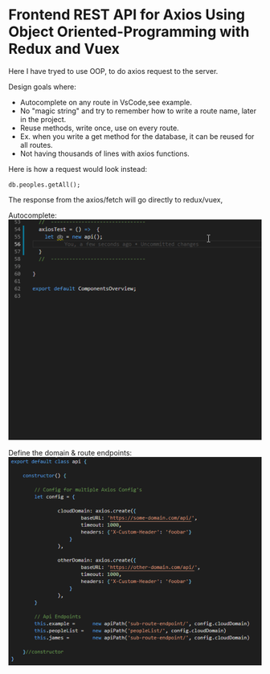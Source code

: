 # Frontend REST API for Axios Using Object Oriented-Programming with Redux and Vuex

Here I have tryed to use OOP, to do axios request to the server. 

Design goals where:
- Autocomplete on any route in VsCode,see example.
- No "magic string" and try to remember how to write a route name, later in the project.
- Reuse methods, write once, use on every route.
- Ex. when you write a get method for the database, it can be reused for all routes.
- Not having thousands of lines with axios functions.

Here is how a request would look instead:

```
db.peoples.getAll();
```

The response from the axios/fetch will go directly to redux/vuex,


Autocomplete:
![](API-Endpoint-with-intellisence.gif)

Define the domain & route endpoints:
![](axios-api-endpoint-configuration.png)

